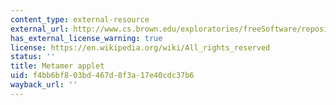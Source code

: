 ```yaml
---
content_type: external-resource
external_url: http://www.cs.brown.edu/exploratories/freeSoftware/repository/edu/brown/cs/exploratories/applets/spectrum/metamers_java_browser.html
has_external_license_warning: true
license: https://en.wikipedia.org/wiki/All_rights_reserved
status: ''
title: Metamer applet
uid: f4bb6bf8-03bd-467d-8f3a-17e40cdc37b6
wayback_url: ''
---
```


